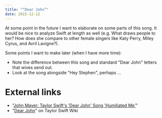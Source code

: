 ```yaml
---
title: "“Dear John”"
date: 2015-12-12
---
```


At some point in the future I want to elaborate on some parts of this song.  It would be nice to analyze Swift at length as well (e.g. What draws people to her?
How does she compare to other female singers like Katy Perry, Miley Cyrus, and Avril Lavigne?).

Some points I want to make later (when I have more time):

- Note the difference between this song and standard "Dear John" letters that wives send out.
- Look at the song alongside "Hey Stephen", perhaps ...

# External links

- "[John Mayer: Taylor Swift's 'Dear John' Song 'Humiliated Me'](http://www.rollingstone.com/music/news/john-mayer-taylor-swifts-dear-john-song-humiliated-me-20120606)"
- "[Dear John](http://taylorswift.wikia.com/wiki/Dear_John)" on Taylor Swift Wiki
